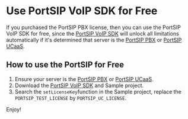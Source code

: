 # Use PortSIP VoIP SDK for Free

If you purchased the PortSIP PBX license, then you can use the PortSIP VoIP SDK for free, since the [PortSIP VoIP SDK](https://www.portsip.com/portsip-voip-sdk/) will unlock all limitations automatically if it's determined that server is the [PortSIP PBX](https://www.portsip.com/portsip-pbx/) or [PortSIP UCaaS](https://www.portsip.com/portsip-pbx/).

## How to use the PortSIP for Free

1. Ensure your server is the [PortSIP PBX](https://www.portsip.com/portsip-pbx/) or [PortSIP UCaaS](https://www.portsip.com/portsip-pbx/).
2. Download the [PortSIP VoIP SDK](https://www.portsip.com/download-portsip-voip-sdk/) and Sample project.
3. Search the `setLicenseKey`function in the Sample project, replace the `PORTSIP_TEST_LICENSE`  by  `PORTSIP_UC_LICENSE`.

Enjoy!&#x20;
